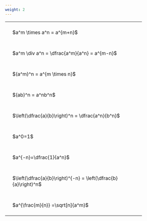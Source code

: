 ```yaml
---
weight: 2
---
```


<style type="text/css">
#T_8fdd9 th.col_heading {
  text-align: left;
  font-size: 1em;
}
#T_8fdd9 td {
  text-align: left;
  font-size: 1em;
  padding: 1.5em;
}
#T_8fdd9_row0_col0, #T_8fdd9_row1_col0, #T_8fdd9_row2_col0, #T_8fdd9_row3_col0, #T_8fdd9_row4_col0, #T_8fdd9_row5_col0, #T_8fdd9_row6_col0, #T_8fdd9_row7_col0, #T_8fdd9_row8_col0 {
  width: 400px;
  white-space: pre-wrap;
}
</style>
<table id="T_8fdd9">
  <thead>
  </thead>
  <tbody>
    <tr>
      <td id="T_8fdd9_row0_col0" class="data row0 col0" >$a^m \times a^n = a^{m+n}$</td>
    </tr>
    <tr>
      <td id="T_8fdd9_row1_col0" class="data row1 col0" >$a^m \div a^n = \dfrac{a^m}{a^n} = a^{m-n}$</td>
    </tr>
    <tr>
      <td id="T_8fdd9_row2_col0" class="data row2 col0" >$(a^m)^n = a^{m \times n}$</td>
    </tr>
    <tr>
      <td id="T_8fdd9_row3_col0" class="data row3 col0" >$(ab)^n = a^nb^n$</td>
    </tr>
    <tr>
      <td id="T_8fdd9_row4_col0" class="data row4 col0" >$\left(\dfrac{a}{b}\right)^n = \dfrac{a^n}{b^n}$</td>
    </tr>
    <tr>
      <td id="T_8fdd9_row5_col0" class="data row5 col0" >$a^0=1$</td>
    </tr>
    <tr>
      <td id="T_8fdd9_row6_col0" class="data row6 col0" >$a^{-n}=\dfrac{1}{a^n}$</td>
    </tr>
    <tr>
      <td id="T_8fdd9_row7_col0" class="data row7 col0" >$\left(\dfrac{a}{b}\right)^{-n} = \left(\dfrac{b}{a}\right)^n$</td>
    </tr>
    <tr>
      <td id="T_8fdd9_row8_col0" class="data row8 col0" >$a^{\frac{m}{n}} =\sqrt[n]{a^m}$</td>
    </tr>
  </tbody>
</table>
